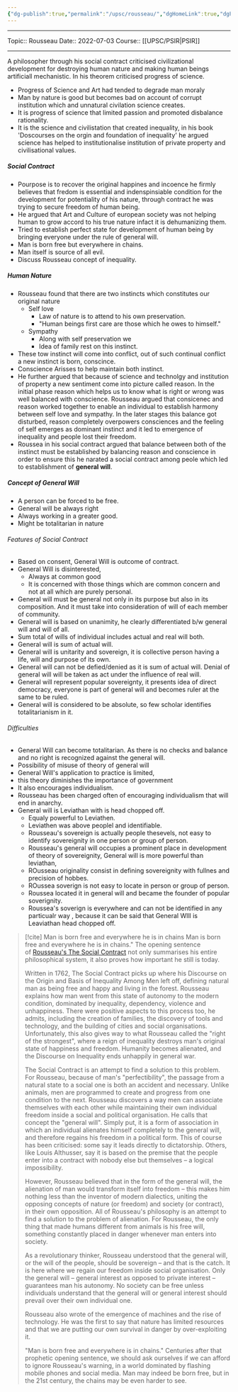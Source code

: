 ```yaml
---
{"dg-publish":true,"permalink":"/upsc/rousseau/","dgHomeLink":true,"dgPassFrontmatter":false}
---
```


----
Topic:: Rousseau
Date:: 2022-07-03
Course:: [[UPSC/PSIR|PSIR]] 

----

A philosopher through his social contract criticised civilizational development for destroying human  nature and making human beings artificiall mechanistic. 
In his theorem criticised progress of science. 
- Progress of Science and Art had tended to degrade man moraly 
- Man by nature is good but becomes bad on account of corrupt institution which and unnatural civilation science creates. 
- It is progress of science that limited passion and promoted disbalance rationality. 
- It is the science and civilistation that created inequality, in his book 'Doscourses on the orgin and foundation of inequality' he argued science has helped to institutionalise institution of private property and civilisational values. 

##### Social Contract 
- Pourpose is to recover the original happines and incoence he firmly believes that fredom is essential and indenspinsiable condition for the development for potentiality of his nature, through contract he was trying to secure freedom of human being. 
- He argued that Art and Culture of european society was not helping human to grow accord to his true nature infact it is dehumanizing them.  
- Tried to establish perfect state for development of human being by bringing everyone under the rule of general will. 
- Man is born free but everywhere in chains. 
- Man itself is source of all evil. 
- Discuss Rousseau concept of inequality.
##### Human Nature 
- Rousseau found that there are two instincts which constitutes our original nature
	- Self love 
		- Law of nature is to attend to his own preservation.
		- "Human beings first care are those which he owes to himself."
	- Sympathy 
		- Along with self preservation we
		- Idea of family rest on this instinct. 
- These tow instinct will come into conflict, out of such continual conflict a new instinct is born, conscince. 
- Conscience Arisses to help maintain both instinct. 
- He further argued that because of science and technolgy and institution of property a new sentiment come into picture called reason. In the initial phase reason which helps us to know what is right or wrong was well balanced with conscience. Rousseau argued that consicenec and reason worked together to enable an individual to establish harmony between self love and sympathy. In the later stages this balance got disturbed, reason completely overpowers consciences and the feeling of self emerges as dominant instinct and it led to emergence of inequality and people lost their freedom. 
- Roussea in his social contract argued that balance between both of the instinct must be established by balancing reason and conscience in order to ensure this he narated a social contract among peole which led to establishment of **general will**. 
##### Concept of General Will 
- A person can be forced to be free. 
- General will be always right 
- Always working in a greater good. 
- Might be totalitarian in nature 

###### Features of Social Contract 
- Based on consent, General Will is outcome of  contract. 
- General Will is disinterested, 
	- Always at common good
	- It is concerned with those things which are common concern and not at all which are purely personal. 
- General will must be general not only in its purpose but also in its composition. And it must take into consideration of will of each member of community. 
- General will is based on unanimity, he clearly differentiated b/w general will and will of all. 
- Sum total of wills of individual includes actual and real will both. 
- General will is sum of actual will. 
- General will is unitarity and sovereign, it is collective person having a life, will and purpose of its own. 
- General will can not be defied/denied as it is sum of actual will. Denial of general will will be taken as act under the influence of real will. 
- General will represent popular sovereignty, it presents idea of direct democracy, everyone is part of general will and becomes ruler at the same to be ruled. 
- General will is considered to be absolute, so few scholar identifies totalitarianism in it. 
###### Difficulties 
- General Will can become totalitarian. As there is no checks and balance and no right is recognized against the general will. 
- Possibility of misuse of theory of general will
-  General Will's application to practice is limited,
-  this theory diminishes the importance of government 
- It also encourages individualism. 
- Rousseau has been charged often of encouraging individualism that will end in anarchy. 
- General will is Leviathan with is head chopped off. 
	- Equaly powerful to Leviathen. 
	- Leviathen was above peoplel and identifiable. 
	- Rousseau's sovereign is actually people thesevels, not easy to identify sovereignity in one person or group of person. 
	- Rousseau's general will occupies a prominent place in development of theory of sovereignity, General will is more powerful than leviathan,
	- ROusseau originality consist in defining sovereignity with fullnes and precision of hobbes. 
	- ROussea soverign is not easy to locate in person or group of person. 
	- Roussea located it in general will and became the founder of popular soverignity. 
	- Roussea's soverign is everywhere and can not be identified in any particualr way , because it can be said that General WIll is Leaviathan head chopped off. 

>[!cite] Man is born free and everywhere he is in chains
>Man is born free and everywhere he is in chains." The opening sentence of [Rousseau's The Social Contract](http://en.wikipedia.org/wiki/The_Social_Contract) not only summarises his entire philosophical system, it also proves how important he still is today.
>
>Written in 1762, The Social Contract picks up where his Discourse on the Origin and Basis of Inequality Among Men left off, defining natural man as being free and happy and living in the forest. Rousseau explains how man went from this state of autonomy to the modern condition, dominated by inequality, dependency, violence and unhappiness. There were positive aspects to this process too, he admits, including the creation of families, the discovery of tools and technology, and the building of cities and social organisations. Unfortunately, this also gives way to what Rousseau called the "right of the strongest", where a reign of inequality destroys man's original state of happiness and freedom. Humanity becomes alienated, and the Discourse on Inequality ends unhappily in general war.
>
>The Social Contract is an attempt to find a solution to this problem. For Rousseau, because of man's "perfectibility", the passage from a natural state to a social one is both an accident and necessary. Unlike animals, men are programmed to create and progress from one condition to the next. Rousseau discovers a way men can associate themselves with each other while maintaining their own individual freedom inside a social and political organisation. He calls that concept the "general will". Simply put, it is a form of association in which an individual alienates himself completely to the general will, and therefore regains his freedom in a political form. This of course has been criticised: some say it leads directly to dictatorship. Others, like Louis Althusser, say it is based on the premise that the people enter into a contract with nobody else but themselves – a logical impossibility.
>
>However, Rousseau believed that in the form of the general will, the alienation of man would transform itself into freedom – this makes him nothing less than the inventor of modern dialectics, uniting the opposing concepts of nature (or freedom) and society (or contract), in their own opposition. All of Rousseau's philosophy is an attempt to find a solution to the problem of alienation. For Rousseau, the only thing that made humans different from animals is his free will, something constantly placed in danger whenever man enters into society.
>
>As a revolutionary thinker, Rousseau understood that the general will, or the will of the people, should be sovereign – and that is the catch. It is here where we regain our freedom inside social organisation. Only the general will – general interest as opposed to private interest – guarantees man his autonomy. No society can be free unless individuals understand that the general will or general interest should prevail over their own individual one.
>
>Rousseau also wrote of the emergence of machines and the rise of technology. He was the first to say that nature has limited resources and that we are putting our own survival in danger by over-exploiting it.
>
>"Man is born free and everywhere is in chains." Centuries after that prophetic opening sentence, we should ask ourselves if we can afford to ignore Rousseau's warning, in a world dominated by flashing mobile phones and social media. Man may indeed be born free, but in the 21st century, the chains may be even harder to see.

